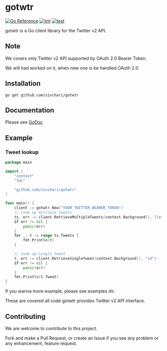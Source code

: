 # gotwtr

[![Go Reference](https://pkg.go.dev/badge/github.com/sivchari/gotwtr.svg)](https://pkg.go.dev/github.com/sivchari/gotwtr)
[![lint](https://github.com/sivchari/gotwtr/actions/workflows/lint.yml/badge.svg)](https://github.com/sivchari/gotwtr/actions/workflows/lint.yml)
[![test](https://github.com/sivchari/gotwtr/actions/workflows/test.yml/badge.svg)](https://github.com/sivchari/gotwtr/actions/workflows/test.yml)

gotwtr is a Go client library for the Twitter v2 API.

## Note

We covers only Twitter v2 API supported by OAuth 2.0 Bearer Token.

We will had worked on it, when new one is be handled OAuth 2.0.

## Installation

```console
go get github.com/sivchari/gotwtr
```

## Documentation

Please see [GoDoc](https://pkg.go.dev/github.com/sivchari/gotwtr)

## Example

### Tweet lookup
```go
package main

import (
	"context"
	"fmt"

	"github.com/sivchari/gotwtr"
)

func main() {
	client := gotwtr.New("YOUR_TWITTER_BEARER_TOKEN")
	// look up multiple tweets
	ts, err := client.RetrieveMultipleTweets(context.Background(), []string{"id", "id2"})
	if err != nil {
		panic(err)
	}
	for _, t := range ts.Tweets {
		fmt.Println(t)
	}

	// look up single tweet
	t, err := client.RetrieveSingleTweet(context.Background(), "id")
	if err != nil {
		panic(err)
	}
	fmt.Println(t.Tweet)
}
```

If you wanna more example, please see examples dir.

These are covered all code gotwtr provides Twitter v2 API interface.

## Contributing

We are welcome to contribute to this project.

Fork and make a Pull Request, or create an Issue if you see any problem or any enhancement, feature request.
